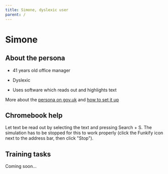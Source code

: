 ```yaml
---
title: Simone, dyslexic user
parent: /
---
```


# Simone


## About the persona

* 41 years old office manager

* Dyslexic

* Uses software which reads out and highlights text

More about the [persona on gov.uk](https://www.gov.uk/government/publications/understanding-disabilities-and-impairments-user-profiles/simone-dyslexic-user) and [how to set it up](/setup.html#simone)


## Chromebook help

Let text be read out by selecting the text and pressing Search + S. The simulation has to be stopped for this to work properly (click the Funkify icon next to the address bar, then click "Stop").


## Training tasks

Coming soon...
